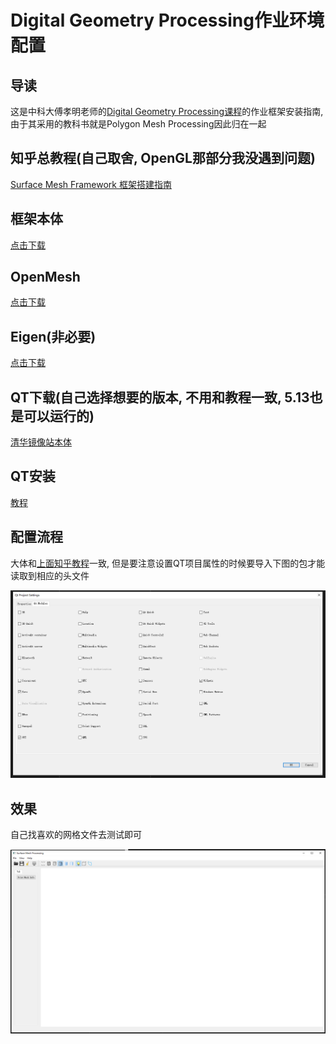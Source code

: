 # Digital Geometry Processing作业环境配置

## 导读

这是中科大傅孝明老师的[Digital Geometry Processing课程](http://staff.ustc.edu.cn/~fuxm/course/2020_Spring_DGP/index.html)的作业框架安装指南, 由于其采用的教科书就是Polygon Mesh Processing因此归在一起

## 知乎总教程(自己取舍, OpenGL那部分我没遇到问题)
[Surface Mesh Framework 框架搭建指南](https://zhuanlan.zhihu.com/p/111022607)

## 框架本体

[点击下载](http://staff.ustc.edu.cn/~fuxm/code/Surface_Framework_VS2017.zip)

## OpenMesh

[点击下载](https://www.graphics.rwth-aachen.de/media/openmesh_static/Releases/8.1/OpenMesh-8.1-VS2017-64-Bit-DLL-no-apps.exe)

## Eigen(非必要)

[点击下载](https://gitlab.com/libeigen/eigen/-/archive/3.3.9/eigen-3.3.9.zip)

## QT下载(自己选择想要的版本, 不用和教程一致, 5.13也是可以运行的)

[清华镜像站本体](https://mirrors.tuna.tsinghua.edu.cn/qt/archive/qt/)

## QT安装

[教程](http://c.biancheng.net/view/3858.html)

## 配置流程

大体和[上面知乎教程](#知乎总教程自己取舍-opengl那部分我没遇到问题)一致, 但是要注意设置QT项目属性的时候要导入下图的包才能读取到相应的头文件

![picture 1](Media/a7245be83231b7d6b63b621663205580a0442ce94f25c50ef0255ce8a4a6d4c1.png)  

## 效果

自己找喜欢的网格文件去测试即可

![picture 2](Media/b41346c79d0639c67dbc4cc2adf155055c1bfb375f8777296bca686810dc1877.png)  
